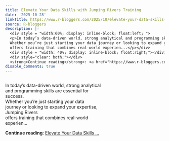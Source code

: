 ```yaml
---
title: Elevate Your Data Skills with Jumping Rivers Training
date: '2025-10-28'
linkTitle: https://www.r-bloggers.com/2025/10/elevate-your-data-skills-with-jumping-rivers-training/
source: R-bloggers
description: |-
  <div style = "width:60%; display: inline-block; float:left; ">
  <p>In today’s data-driven world, strong analytical and programming skills are essential for success.<br />
  Whether you’re just starting your data journey or looking to expand your expertise, Jumping Rivers<br />
  offers training that combines real-world experien...</p></div>
  <div style = "width: 40%; display: inline-block; float:right;"></div>
  <div style="clear: both;"></div>
  <strong>Continue reading</strong>: <a href="https://www.r-bloggers.com/2025/10/elevate-your-data-skills-with-jumping-rivers-training/">Elevate Your Data Skills ...
disable_comments: true
---
```

<div style = "width:60%; display: inline-block; float:left; ">
<p>In today’s data-driven world, strong analytical and programming skills are essential for success.<br />
Whether you’re just starting your data journey or looking to expand your expertise, Jumping Rivers<br />
offers training that combines real-world experien...</p></div>
<div style = "width: 40%; display: inline-block; float:right;"></div>
<div style="clear: both;"></div>
<strong>Continue reading</strong>: <a href="https://www.r-bloggers.com/2025/10/elevate-your-data-skills-with-jumping-rivers-training/">Elevate Your Data Skills ...